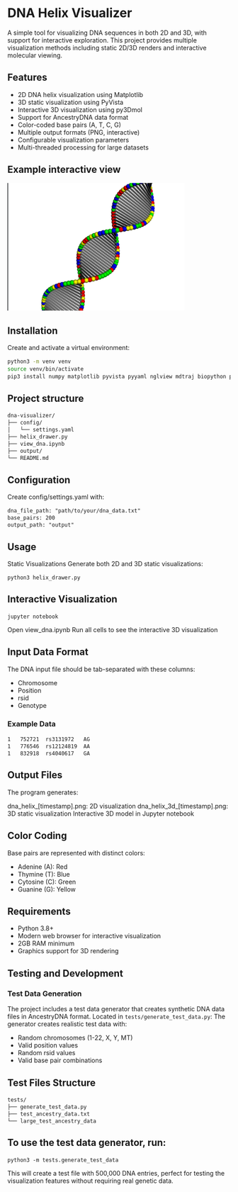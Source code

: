 # DNA Helix Visualizer

A simple tool for visualizing DNA sequences in both 2D and 3D, with support for interactive exploration. This project provides multiple visualization methods including static 2D/3D renders and interactive molecular viewing.

## Features

- 2D DNA helix visualization using Matplotlib
- 3D static visualization using PyVista
- Interactive 3D visualization using py3Dmol
- Support for AncestryDNA data format
- Color-coded base pairs (A, T, C, G)
- Multiple output formats (PNG, interactive)
- Configurable visualization parameters
- Multi-threaded processing for large datasets

## Example interactive view
<img src="img.png" width="400"/>

## Installation

Create and activate a virtual environment:
```bash
python3 -m venv venv
source venv/bin/activate
pip3 install numpy matplotlib pyvista pyyaml nglview mdtraj biopython py3dmol jupyter
```

## Project structure
```
dna-visualizer/
├── config/
│   └── settings.yaml
├── helix_drawer.py
├── view_dna.ipynb
├── output/
└── README.md
```

## Configuration
Create config/settings.yaml with:


```
dna_file_path: "path/to/your/dna_data.txt"
base_pairs: 200
output_path: "output"
```

## Usage
Static Visualizations
Generate both 2D and 3D static visualizations:

```aiignore
python3 helix_drawer.py

```

## Interactive Visualization
```aiignore
jupyter notebook

```

Open view_dna.ipynb
Run all cells to see the interactive 3D visualization

## Input Data Format
The DNA input file should be tab-separated with these columns:

* Chromosome
* Position
* rsid
* Genotype

### Example Data
```aiignore
1   752721  rs3131972   AG
1   776546  rs12124819  AA
1   832918  rs4040617   GA

```

## Output Files
The program generates:

dna_helix_[timestamp].png: 2D visualization
dna_helix_3d_[timestamp].png: 3D static visualization
Interactive 3D model in Jupyter notebook

## Color Coding
Base pairs are represented with distinct colors:

* Adenine (A): Red
* Thymine (T): Blue
* Cytosine (C): Green
* Guanine (G): Yellow

## Requirements
* Python 3.8+
* Modern web browser for interactive visualization
* 2GB RAM minimum
* Graphics support for 3D rendering

## Testing and Development

### Test Data Generation

The project includes a test data generator that creates synthetic DNA data files in AncestryDNA format. Located in `tests/generate_test_data.py`:
The generator creates realistic test data with:

* Random chromosomes (1-22, X, Y, MT)
* Valid position values
* Random rsid values
* Valid base pair combinations

## Test Files Structure
```aiignore
tests/
├── generate_test_data.py
├── test_ancestry_data.txt
└── large_test_ancestry_data
```

## To use the test data generator, run:
```aiignore
python3 -m tests.generate_test_data

```

This will create a test file with 500,000 DNA entries, perfect for testing the visualization features without requiring real genetic data.


